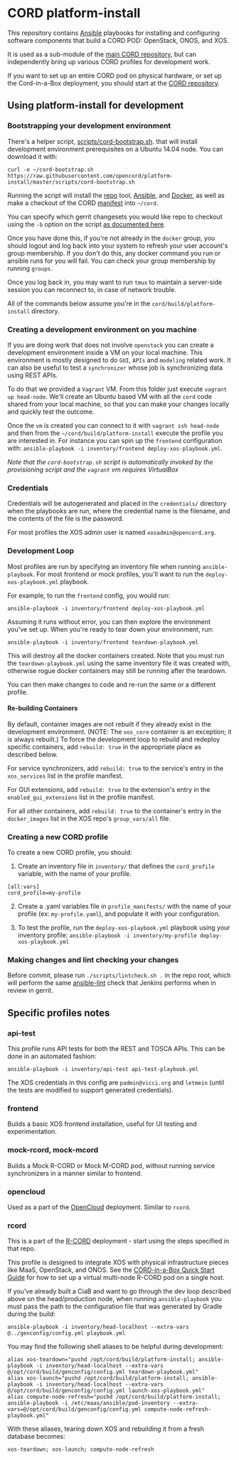 # CORD platform-install

This repository contains [Ansible](http://docs.ansible.com) playbooks for
installing and configuring software components that build a CORD POD:
OpenStack, ONOS, and XOS.

It is used as a sub-module of the [main CORD
repository](https://github.com/opencord/cord), but can independently bring up
various CORD profiles for development work.

If you want to set up an entire CORD pod on physical hardware, or set up the
Cord-in-a-Box deployment, you should start at the [CORD
repository](https://github.com/opencord/cord).

## Using platform-install for development

### Bootstrapping your development environment

There's a helper script,
[scripts/cord-bootstrap.sh](https://github.com/opencord/platform-install/blob/master/scripts/cord-bootstrap.sh).
that will install development environment prerequisites on a Ubuntu 14.04 node.
You can download it with:

```
curl -o ~/cord-bootstrap.sh https://raw.githubusercontent.com/opencord/platform-install/master/scripts/cord-bootstrap.sh
```

Running the script will install the [repo](https://code.google.com/p/git-repo/)
tool, [Ansible](https://docs.ansible.com/ansible/index.html), and
[Docker](https://www.docker.com/), as well as make a checkout of the CORD
[manifest](https://gerrit.opencord.org/gitweb?p=manifest.git;a=blob;f=default.xml)
into `~/cord`.

You can specify which gerrit changesets you would like repo to checkout using
the `-b` option on the script [as documented
here](https://github.com/opencord/cord/blob/master/docs/quickstart.md#using-cord-in-a-boxsh-to-download-development-code-from-gerrit).

Once you have done this, if you're not already in the `docker` group, you
should logout and log back into your system to refresh your user account's
group membership. If you don't do this, any docker command you run or ansible
runs for you will fail. You can check your group membership by running
`groups`.

Once you log back in, you may want to run `tmux` to maintain a server-side
session you can reconnect to, in case of network trouble.

All of the commands below assume you're in the `cord/build/platform-install`
directory.

### Creating a development environment on you machine

If you are doing work that does not involve `openstack` you can create a
development environment inside a VM on your local machine. This environment is
mostly designed to do `GUI`, `APIs` and `modeling` related work. It can also be
useful to test a `synchronizer` whose job is synchronizing data using REST
APIs.

To do that we provided a `Vagrant` VM.  From this folder just execute `vagrant
up head-node`. We'll create an Ubuntu based VM with all the `cord` code shared
from your local machine, so that you can make your changes locally and quickly
test the outcome.

Once the `vm` is created you can connect to it with `vagrant ssh head-node` and
then from the `~/cord/build/platform-install` execute the profile you are
interested in.  For instance you can spin up the `frontend` configuration with:
`ansible-playbook -i inventory/frontend deploy-xos-playbook.yml`.

_Note that the `cord-bootstrap.sh` script is automatically invoked by the
provisioning script and the `vagrant` vm requires VirtualBox_

### Credentials

Credentials will be autogenerated and placed in the `credentials/` directory
when the playbooks are run, where the credential name is the filename, and the
contents of the file is the password.

For most profiles the XOS admin user is named `xosadmin@opencord.org`.

### Development Loop

Most profiles are run by specifying an inventory file when running
`ansible-playbook`. For most frontend or mock profiles, you'll want to run the
`deploy-xos-playbook.yml` playbook.

For example, to run the `frontend` config, you would run:

```
ansible-playbook -i inventory/frontend deploy-xos-playbook.yml
```

Assuming it runs without error, you can then explore the environment you've set
up.  When you're ready to tear down your environment, run:

```
ansible-playbook -i inventory/frontend teardown-playbook.yml
```

This will destroy all the docker containers created.  Note that you must run the
`teardown-playbook.yml` using the same inventory file it was created with,
otherwise rogue docker containers may still be running after the teardown.

You can then make changes to code and re-run the same or a different profile.

#### Re-building Containers

By default, container images are not rebuilt if they already exist in the development
environment.  (NOTE: The `xos_core` container is an exception; it is always rebuilt.)
To force the development loop to rebuild and redeploy specific containers, add
`rebuild: true` in the appropriate place as described below.

For service synchronizers, add `rebuild: true` to the service's entry in the `xos_services`
list in the profile manifest.

For GUI extensions, add `rebuild: true` to the extension's entry in the `enabled_gui_extensions`
list in the profile manifest.

For all other containers, add `rebuild: true` to the container's entry in the `docker_images`
list in the XOS repo's `group_vars/all` file.

### Creating a new CORD profile

To create a new CORD profile, you should:

1. Create an inventory file in `inventory/` that defines the `cord_profile`
   variable, with the name of your profile.

```
[all:vars]
cord_profile=my-profile
```

2. Create a .yaml variables file in `profile_manifests/` with the name of your
   profile (ex: `my-profile.yaml`), and populate it with your configuration.

3. To test the profile, run the `deploy-xos-playbook.yml` playbook using your
   inventory profile:
   `ansible-playbook -i inventory/my-profile deploy-xos-playbook.yml`

### Making changes and lint checking your changes

Before commit, please run `./scripts/lintcheck.sh .` in the repo root, which
will perform the same [ansible-lint](https://pypi.python.org/pypi/ansible-lint)
check that Jenkins performs when in review in gerrit.

## Specific profiles notes

### api-test

This profile runs API tests for both the REST and TOSCA APIs. This can be done
in an automated fashion:

`ansible-playbook -i inventory/api-test api-test-playbook.yml`

The XOS credentials in this config are `padmin@vicci.org` and `letmein` (until
the tests are modified to support generated credentials).

### frontend

Builds a basic XOS frontend installation, useful for UI testing and
experimentation.

### mock-rcord, mock-mcord

Builds a Mock R-CORD or Mock M-CORD pod, without running service synchronizers
in a manner similar to frontend.

### opencloud

Used as a part of the [OpenCloud](http://www.opencloud.us/) deployment. Similar
to `rcord`.

### rcord

This is a part of the [R-CORD](https://github.com/opencord/cord) deployment -
start using the steps specified in that repo.

This profile is designed to integrate XOS with physical infrastructure pieces
like MaaS, OpenStack, and ONOS.  See the [CORD-in-a-Box Quick Start
Guide](https://github.com/opencord/cord/blob/master/docs/quickstart.md) for how
to set up a virtual multi-node R-CORD pod on a single host.

If you've already built a CiaB and want to go through the dev loop described
above on the head/production node, when running `ansible-playbook` you must
pass the path to the configuration file that was generated by Gradle during the
build:

```
ansible-playbook -i inventory/head-localhost --extra-vars @../genconfig/config.yml playbook.yml
```

You may find the following shell aliases to be helpful during development:

```
alias xos-teardown="pushd /opt/cord/build/platform-install; ansible-playbook -i inventory/head-localhost --extra-vars @/opt/cord/build/genconfig/config.yml teardown-playbook.yml"
alias xos-launch="pushd /opt/cord/build/platform-install; ansible-playbook -i inventory/head-localhost --extra-vars @/opt/cord/build/genconfig/config.yml launch-xos-playbook.yml"
alias compute-node-refresh="pushd /opt/cord/build/platform-install; ansible-playbook -i /etc/maas/ansible/pod-inventory --extra-vars=@/opt/cord/build/genconfig/config.yml compute-node-refresh-playbook.yml"
```

With these aliases, tearing down XOS and rebuilding it from a fresh database becomes:

```
xos-teardown; xos-launch; compute-node-refresh
```


